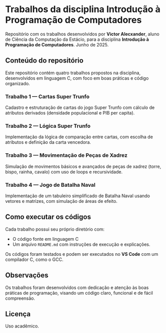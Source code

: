 # Trabalhos da disciplina Introdução à Programação de Computadores

Repositório com os trabalhos desenvolvidos por **Victor Alecxander**, aluno de Ciência da Computação da Estácio, para a disciplina **Introdução à Programação de Computadores**. Junho de 2025.

## Conteúdo do repositório

Este repositório contém quatro trabalhos propostos na disciplina, desenvolvidos em linguagem C, com foco em boas práticas e código organizado.

### Trabalho 1 — Cartas Super Trunfo
Cadastro e estruturação de cartas do jogo Super Trunfo com cálculo de atributos derivados (densidade populacional e PIB per capita).

### Trabalho 2 — Lógica Super Trunfo
Implementação da lógica de comparação entre cartas, com escolha de atributos e definição da carta vencedora.

### Trabalho 3 — Movimentação de Peças de Xadrez
Simulação de movimentos básicos e avançados de peças de xadrez (torre, bispo, rainha, cavalo) com uso de loops e recursividade.

### Trabalho 4 — Jogo de Batalha Naval
Implementação de um tabuleiro simplificado de Batalha Naval usando vetores e matrizes, com simulação de áreas de efeito.

## Como executar os códigos

Cada trabalho possui seu próprio diretório com:
- O código fonte em linguagem C
- Um arquivo `README.md` com instruções de execução e explicações.

Os códigos foram testados e podem ser executados no **VS Code** com um compilador C, como o GCC.

## Observações

Os trabalhos foram desenvolvidos com dedicação e atenção às boas práticas de programação, visando um código claro, funcional e de fácil compreensão.

## Licença

Uso acadêmico.

